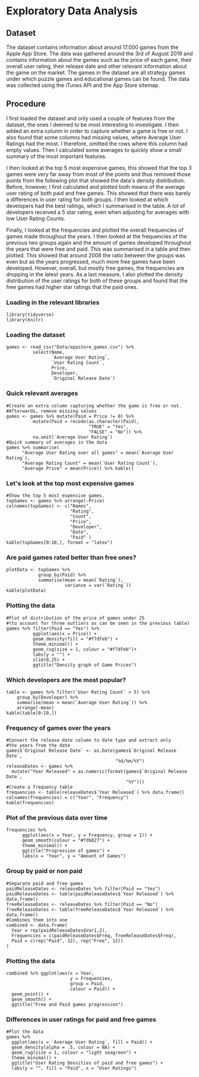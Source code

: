 # Exploratory Data Analysis

## Dataset

The dataset contains information about around 17.000 games from the Apple App Store. The data was gathered around the 3rd of August 2019 and contains information about the games such as the price of each game, their overall user rating, their release date and other relevant information about the game on the market. The games in the dataset are all strategy games under which puzzle games and educational games can be found. The data was collected using the iTunes API and the App Store sitemap. 


## Procedure

I first loaded the dataset and only used a couple of features from the dataset, the ones I deemed to be most interesting to investigate. I then added an extra column in order to capture whether a game is free or not. I also found that some columns had missing values, where Average User Ratings had the most. I therefore, omitted the rows where this column had empty values. Then I calculated some averages to quickly show a small summary of the most important features. 

I then looked at the top 5 most expensive games, this showed that the top 3 games were very far away from most of the points and thus removed those points from the following plot that showed the data's density distribution. Before, however, I first calculated and plotted both means of the average user rating of both paid and free games. This showed that there was barely a differences in user rating for both groups. I then looked at which developers had the best ratings, which I summarised in the table. A lot of developers received a 5 star rating, even when adjusting for averages with low User Rating Counts. 

Finally, I looked at the frequencies and plotted the overall frequencies of games made throughout the years. I then looked at the frequencies of the previous two groups again and the amount of games developed throughout the years that were free and paid. This was summarised in a table and then plotted. This showed that around 2008 the ratio between the groups was even but as the years progressed, much more free games have been developed. However, overall, but mostly free games, the frequencies are dropping in the latest years. As a last measure, I also plotted the density distribution of the user ratings for both of these groups and found that the free games had higher star ratings that the paid ones. 


### Loading in the relevant libraries  
```{r}
library(tidyverse)
library(knitr)
```
  
### Loading the dataset
```{r}
games <- read_csv("Data/appstore_games.csv") %>% 
          select(Name, 
                 `Average User Rating`, 
                 `User Rating Count`, 
                 Price, 
                 Developer, 
                 `Original Release Date`)  
```

### Quick relevant averages
```{r}
#Create an extra column capturing whether the game is free or not. 
#Afterwards, remove missing values
games <- games %>% mutate(Paid = Price != 0) %>%  
          mutate(Paid = recode(as.character(Paid), 
                               "TRUE" = "Yes", 
                               "FALSE" = "No")) %>% 
          na.omit(`Average User Rating`)
#Quick summary of averages in the data
games %>% summarise(
      "Average User Rating over all games" = mean(`Average User Rating`),
      "Average Rating Count" = mean(`User Rating Count`),
      "Average Price" = mean(Price)) %>% kable()
```

### Let's look at the top most expensive games
```{r}
#Show the top 5 most expensive games. 
topGames <- games %>% arrange(-Price)
colnames(topGames) <- c("Names", 
                        "Rating", 
                        "Count", 
                        "Price", 
                        "Developer", 
                        "Date", 
                        "Paid" )
kable(topGames[0:10,], format = "latex")
```


### Are paid games rated better than free ones?
```{r}
plotData <- topGames %>% 
            group_by(Paid) %>% 
            summarise(mean = mean(`Rating`), 
                      variance = var(`Rating`))
kable(plotData)
```

### Plotting the data
```{r}
#Plot of distribution of the price of games under 25 
#(to account for three outliers as can be seen in the previous table)
games %>% filter(Paid == "Yes") %>% 
          ggplot(aes(x = Price)) + 
          geom_density(fill = "#f7dfeb") + 
          theme_minimal() +
          geom_rug(size = 1, colour = "#f7dfeb")+
          labs(y = "") +
          xlim(0,25) +
          ggtitle("Density graph of Game Prices") 
```

### Which developers are the most popular?
```{r}
table <- games %>% filter(`User Rating Count` > 5) %>% 
    group_by(Developer) %>% 
    summarise(mean = mean(`Average User Rating`)) %>% 
    arrange(-mean)
kable(table[0:10,])
```

### Frequency of games over the years
```{r}
#Convert the release date column to date type and extract only 
#the years from the date
games$`Original Release Date` <- as.Date(games$`Original Release Date`, 
                                         "%d/%m/%Y")
releaseDates <- games %>% 
  mutate("Year Released" = as.numeric(format(games$`Original Release Date`, 
                                             "%Y"))) 
#Create a frequency table
frequencies <- table(releaseDates$`Year Released`) %>% data.frame()
colnames(frequencies) = c("Year", "Frequency")
kable(frequencies)
```

### Plot of the previous data over time
```{r}
frequencies %>% 
      ggplot(aes(x = Year, y = Frequency, group = 1)) + 
      geom_smooth(colour = "#fdb827") +  
      theme_minimal() + 
      ggtitle("Progression of games") +
      labs(x = "Year", y = "Amount of Games")
```

### Group by paid or non paid
```{r}
#Separate paid and free games
paidReleaseDates <- releaseDates %>% filter(Paid == "Yes")
paidReleaseDates <- table(paidReleaseDates$`Year Released`) %>% data.frame() 
freeReleaseDates <- releaseDates %>% filter(Paid == "No")
freeReleaseDates <- table(freeReleaseDates$`Year Released`) %>% data.frame()
#Combines them into one 
combined <- data.frame(
  Year = rep(paidReleaseDates$Var1,2),
  Frequencies = c(paidReleaseDates$Freq, freeReleaseDates$Freq),
  Paid = c(rep("Paid", 12), rep("Free", 12))
)
```

### Plotting the data
```{r}
combined %>% ggplot(aes(x = Year, 
                        y = Frequencies, 
                        group = Paid, 
                        colour = Paid)) + 
  geom_point() + 
  geom_smooth() +
  ggtitle("Free and Paid games progression") 
```

### Differences in user ratings for paid and free games
```{r}
#Plot the data
games %>% 
  ggplot(aes(x = `Average User Rating`, fill = Paid)) +
  geom_density(alpha = .5, colour = NA) +
  geom_rug(size = 1, colour = "light seagreen") +
  theme_minimal() +
  ggtitle("User Rating Densities of paid and free games") +
  labs(y = "", fill = "Paid", x = "User Ratings")
```
